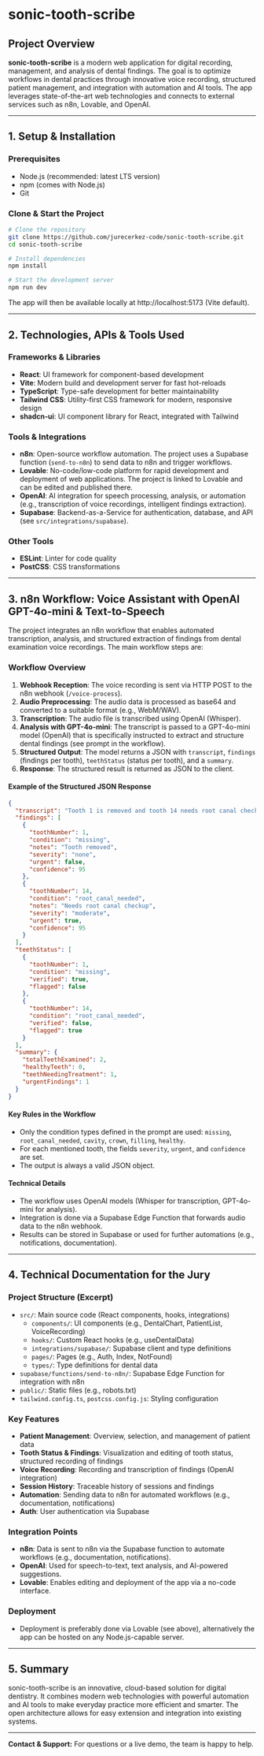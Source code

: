 # sonic-tooth-scribe

## Project Overview

**sonic-tooth-scribe** is a modern web application for digital recording, management, and analysis of dental findings. The goal is to optimize workflows in dental practices through innovative voice recording, structured patient management, and integration with automation and AI tools. The app leverages state-of-the-art web technologies and connects to external services such as n8n, Lovable, and OpenAI.

---

## 1. Setup & Installation

### Prerequisites

- Node.js (recommended: latest LTS version)
- npm (comes with Node.js)
- Git

### Clone & Start the Project

```sh
# Clone the repository
git clone https://github.com/jurecerkez-code/sonic-tooth-scribe.git
cd sonic-tooth-scribe

# Install dependencies
npm install

# Start the development server
npm run dev
```

The app will then be available locally at http://localhost:5173 (Vite default).

---

## 2. Technologies, APIs & Tools Used

### Frameworks & Libraries

- **React**: UI framework for component-based development
- **Vite**: Modern build and development server for fast hot-reloads
- **TypeScript**: Type-safe development for better maintainability
- **Tailwind CSS**: Utility-first CSS framework for modern, responsive design
- **shadcn-ui**: UI component library for React, integrated with Tailwind

### Tools & Integrations

- **n8n**: Open-source workflow automation. The project uses a Supabase function (`send-to-n8n`) to send data to n8n and trigger workflows.
- **Lovable**: No-code/low-code platform for rapid development and deployment of web applications. The project is linked to Lovable and can be edited and published there.
- **OpenAI**: AI integration for speech processing, analysis, or automation (e.g., transcription of voice recordings, intelligent findings extraction).
- **Supabase**: Backend-as-a-Service for authentication, database, and API (see `src/integrations/supabase`).

### Other Tools

- **ESLint**: Linter for code quality
- **PostCSS**: CSS transformations

---

## 3. n8n Workflow: Voice Assistant with OpenAI GPT-4o-mini & Text-to-Speech

The project integrates an n8n workflow that enables automated transcription, analysis, and structured extraction of findings from dental examination voice recordings. The main workflow steps are:

### Workflow Overview

1. **Webhook Reception**: The voice recording is sent via HTTP POST to the n8n webhook (`/voice-process`).
2. **Audio Preprocessing**: The audio data is processed as base64 and converted to a suitable format (e.g., WebM/WAV).
3. **Transcription**: The audio file is transcribed using OpenAI (Whisper).
4. **Analysis with GPT-4o-mini**: The transcript is passed to a GPT-4o-mini model (OpenAI) that is specifically instructed to extract and structure dental findings (see prompt in the workflow).
5. **Structured Output**: The model returns a JSON with `transcript`, `findings` (findings per tooth), `teethStatus` (status per tooth), and a `summary`.
6. **Response**: The structured result is returned as JSON to the client.

#### Example of the Structured JSON Response

```json
{
  "transcript": "Tooth 1 is removed and tooth 14 needs root canal checkup",
  "findings": [
    {
      "toothNumber": 1,
      "condition": "missing",
      "notes": "Tooth removed",
      "severity": "none",
      "urgent": false,
      "confidence": 95
    },
    {
      "toothNumber": 14,
      "condition": "root_canal_needed",
      "notes": "Needs root canal checkup",
      "severity": "moderate",
      "urgent": true,
      "confidence": 95
    }
  ],
  "teethStatus": [
    {
      "toothNumber": 1,
      "condition": "missing",
      "verified": true,
      "flagged": false
    },
    {
      "toothNumber": 14,
      "condition": "root_canal_needed",
      "verified": false,
      "flagged": true
    }
  ],
  "summary": {
    "totalTeethExamined": 2,
    "healthyTeeth": 0,
    "teethNeedingTreatment": 1,
    "urgentFindings": 1
  }
}
```

#### Key Rules in the Workflow

- Only the condition types defined in the prompt are used: `missing`, `root_canal_needed`, `cavity`, `crown`, `filling`, `healthy`.
- For each mentioned tooth, the fields `severity`, `urgent`, and `confidence` are set.
- The output is always a valid JSON object.

#### Technical Details

- The workflow uses OpenAI models (Whisper for transcription, GPT-4o-mini for analysis).
- Integration is done via a Supabase Edge Function that forwards audio data to the n8n webhook.
- Results can be stored in Supabase or used for further automations (e.g., notifications, documentation).

---

## 4. Technical Documentation for the Jury

### Project Structure (Excerpt)

- `src/`: Main source code (React components, hooks, integrations)
  - `components/`: UI components (e.g., DentalChart, PatientList, VoiceRecording)
  - `hooks/`: Custom React hooks (e.g., useDentalData)
  - `integrations/supabase/`: Supabase client and type definitions
  - `pages/`: Pages (e.g., Auth, Index, NotFound)
  - `types/`: Type definitions for dental data
- `supabase/functions/send-to-n8n/`: Supabase Edge Function for integration with n8n
- `public/`: Static files (e.g., robots.txt)
- `tailwind.config.ts`, `postcss.config.js`: Styling configuration

### Key Features

- **Patient Management**: Overview, selection, and management of patient data
- **Tooth Status & Findings**: Visualization and editing of tooth status, structured recording of findings
- **Voice Recording**: Recording and transcription of findings (OpenAI integration)
- **Session History**: Traceable history of sessions and findings
- **Automation**: Sending data to n8n for automated workflows (e.g., documentation, notifications)
- **Auth**: User authentication via Supabase

### Integration Points

- **n8n**: Data is sent to n8n via the Supabase function to automate workflows (e.g., documentation, notifications).
- **OpenAI**: Used for speech-to-text, text analysis, and AI-powered suggestions.
- **Lovable**: Enables editing and deployment of the app via a no-code interface.

### Deployment

- Deployment is preferably done via Lovable (see above), alternatively the app can be hosted on any Node.js-capable server.

---

## 5. Summary

sonic-tooth-scribe is an innovative, cloud-based solution for digital dentistry. It combines modern web technologies with powerful automation and AI tools to make everyday practice more efficient and smarter. The open architecture allows for easy extension and integration into existing systems.

---

**Contact & Support:**
For questions or a live demo, the team is happy to help.
